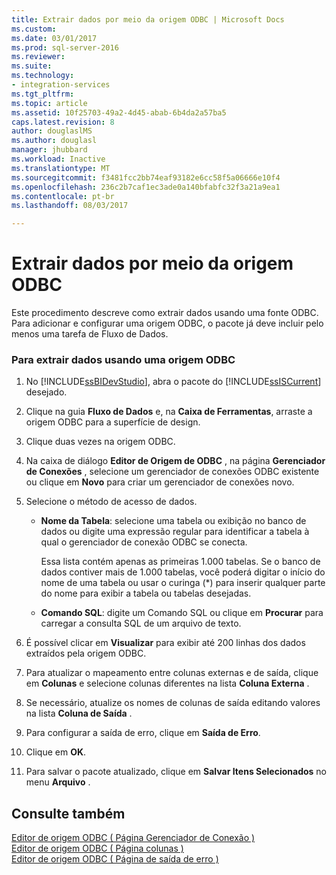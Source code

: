 ```yaml
---
title: Extrair dados por meio da origem ODBC | Microsoft Docs
ms.custom: 
ms.date: 03/01/2017
ms.prod: sql-server-2016
ms.reviewer: 
ms.suite: 
ms.technology:
- integration-services
ms.tgt_pltfrm: 
ms.topic: article
ms.assetid: 10f25703-49a2-4d45-abab-6b4da2a57ba5
caps.latest.revision: 8
author: douglaslMS
ms.author: douglasl
manager: jhubbard
ms.workload: Inactive
ms.translationtype: MT
ms.sourcegitcommit: f3481fcc2bb74eaf93182e6cc58f5a06666e10f4
ms.openlocfilehash: 236c2b7caf1ec3ade0a140bfabfc32f3a21a9ea1
ms.contentlocale: pt-br
ms.lasthandoff: 08/03/2017

---
```

# <a name="extract-data-by-using-the-odbc-source"></a>Extrair dados por meio da origem ODBC
  Este procedimento descreve como extrair dados usando uma fonte ODBC. Para adicionar e configurar uma origem ODBC, o pacote já deve incluir pelo menos uma tarefa de Fluxo de Dados.  
  
### <a name="to-extract-data-using-an-odbc-source"></a>Para extrair dados usando uma origem ODBC  
  
1.  No [!INCLUDE[ssBIDevStudio](../../includes/ssbidevstudio-md.md)], abra o pacote do [!INCLUDE[ssISCurrent](../../includes/ssiscurrent-md.md)] desejado.  
  
2.  Clique na guia **Fluxo de Dados** e, na **Caixa de Ferramentas**, arraste a origem ODBC para a superfície de design.  
  
3.  Clique duas vezes na origem ODBC.  
  
4.  Na caixa de diálogo **Editor de Origem de ODBC** , na página **Gerenciador de Conexões** , selecione um gerenciador de conexões ODBC existente ou clique em **Novo** para criar um gerenciador de conexões novo.  
  
5.  Selecione o método de acesso de dados.  
  
    -   **Nome da Tabela**: selecione uma tabela ou exibição no banco de dados ou digite uma expressão regular para identificar a tabela à qual o gerenciador de conexão ODBC se conecta.  
  
         Essa lista contém apenas as primeiras 1.000 tabelas. Se o banco de dados contiver mais de 1.000 tabelas, você poderá digitar o início do nome de uma tabela ou usar o curinga (*) para inserir qualquer parte do nome para exibir a tabela ou tabelas desejadas.  
  
    -   **Comando SQL**: digite um Comando SQL ou clique em **Procurar** para carregar a consulta SQL de um arquivo de texto.  
  
6.  É possível clicar em **Visualizar** para exibir até 200 linhas dos dados extraídos pela origem ODBC.  
  
7.  Para atualizar o mapeamento entre colunas externas e de saída, clique em **Colunas** e selecione colunas diferentes na lista **Coluna Externa** .  
  
8.  Se necessário, atualize os nomes de colunas de saída editando valores na lista **Coluna de Saída** .  
  
9. Para configurar a saída de erro, clique em **Saída de Erro**.  
  
10. Clique em **OK**.  
  
11. Para salvar o pacote atualizado, clique em **Salvar Itens Selecionados** no menu **Arquivo** .  
  
## <a name="see-also"></a>Consulte também  
 [Editor de origem ODBC &#40; Página Gerenciador de Conexão &#41;](../../integration-services/data-flow/odbc-source-editor-connection-manager-page.md)   
 [Editor de origem ODBC &#40; Página colunas &#41;](../../integration-services/data-flow/odbc-source-editor-columns-page.md)   
 [Editor de origem ODBC &#40; Página de saída de erro &#41;](../../integration-services/data-flow/odbc-source-editor-error-output-page.md)  
  
  

